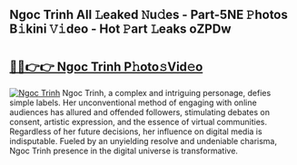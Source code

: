 ## Ngoc Trinh All 𝙻eaked 𝙽u𝚍es - Part-5NE 𝙿hotos B𝚒kini 𝚅𝚒deo - Hot 𝙿art 𝙻eaks oZPDw

# <h2><a href="http://ld0j0h6.urlbe.top/?page=Ngoc+Trinh">🔗🔗👉👉 Ngoc Trinh P𝚑oto𝚜Vid𝚎o</a></h2>

[![Ngoc Trinh](https://i.imgur.com/eBuTRDB.gif)](http://ld0j0h6.urlbe.top/?page=Ngoc+Trinh)
Ngoc Trinh, a complex and intriguing personage, defies simple labels. Her unconventional method of engaging with online audiences has allured and offended followers, stimulating debates on consent, artistic expression, and the essence of virtual communities. Regardless of her future decisions, her influence on digital media is indisputable. Fueled by an unyielding resolve and undeniable charisma, Ngoc Trinh presence in the digital universe is transformative.
